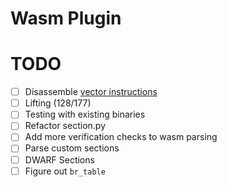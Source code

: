 # Wasm Plugin


# TODO
- [ ] Disassemble [vector instructions](https://webassembly.github.io/spec/core/binary/instructions.html#vector-instructions)
- [ ] Lifting (128/177)
- [ ] Testing with existing binaries
- [ ] Refactor section.py
- [ ] Add more verification checks to wasm parsing
- [ ] Parse custom sections
- [ ] DWARF Sections
- [ ] Figure out `br_table`
